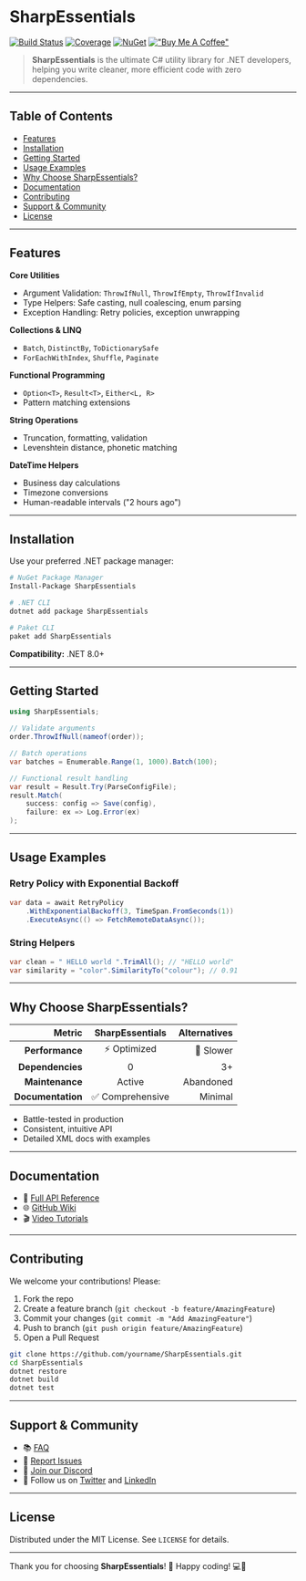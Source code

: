 # SharpEssentials

[![Build Status](https://github.com/SharpNexSolutions/sharpessentials.functions/CI)](https://github.com/SharpNexSolutions/sharpessentials.functions/actions)
[![Coverage](https://github.com/SharpNexSolutions/sharpessentials.functions)](https://github.com/SharpNexSolutions/sharpessentials.functions)
[![NuGet](https://img.shields.io/nuget/v/SharpEssentials)](https://www.nuget.org/packages/SharpEssentials)
[!["Buy Me A Coffee"](https://www.buymeacoffee.com/assets/img/custom_images/orange_img.png)](https://go.avbc.me/i9HwDKlQ)

> **SharpEssentials** is the ultimate C# utility library for .NET developers, helping you write cleaner, more efficient code with zero dependencies.

---

## Table of Contents
- [Features](#features)
- [Installation](#installation)
- [Getting Started](#getting-started)
- [Usage Examples](#usage-examples)
- [Why Choose SharpEssentials?](#why-choose-sharpessentials)
- [Documentation](#documentation)
- [Contributing](#contributing)
- [Support & Community](#support--community)
- [License](#license)

---

## Features

**Core Utilities**
- Argument Validation: `ThrowIfNull`, `ThrowIfEmpty`, `ThrowIfInvalid`
- Type Helpers: Safe casting, null coalescing, enum parsing
- Exception Handling: Retry policies, exception unwrapping

**Collections & LINQ**
- `Batch`, `DistinctBy`, `ToDictionarySafe`
- `ForEachWithIndex`, `Shuffle`, `Paginate`

**Functional Programming**
- `Option<T>`, `Result<T>`, `Either<L, R>`
- Pattern matching extensions

**String Operations**
- Truncation, formatting, validation
- Levenshtein distance, phonetic matching

**DateTime Helpers**
- Business day calculations
- Timezone conversions
- Human-readable intervals ("2 hours ago")

---

## Installation

Use your preferred .NET package manager:

```bash
# NuGet Package Manager
Install-Package SharpEssentials

# .NET CLI
dotnet add package SharpEssentials

# Paket CLI
paket add SharpEssentials
```

**Compatibility:** .NET 8.0+

---

## Getting Started

```csharp
using SharpEssentials;

// Validate arguments
order.ThrowIfNull(nameof(order));

// Batch operations
var batches = Enumerable.Range(1, 1000).Batch(100);

// Functional result handling
var result = Result.Try(ParseConfigFile);
result.Match(
    success: config => Save(config),
    failure: ex => Log.Error(ex)
);
```

---

## Usage Examples

### Retry Policy with Exponential Backoff
```csharp
var data = await RetryPolicy
    .WithExponentialBackoff(3, TimeSpan.FromSeconds(1))
    .ExecuteAsync(() => FetchRemoteDataAsync());
```

### String Helpers
```csharp
var clean = " HELLO world ".TrimAll(); // "HELLO world"
var similarity = "color".SimilarityTo("colour"); // 0.91
```

---

## Why Choose SharpEssentials?

| Metric         | SharpEssentials | Alternatives |
|---------------:|:--------------:|-------------:|
| **Performance**| ⚡ Optimized    | 🐢 Slower    |
| **Dependencies**| 0              | 3+           |
| **Maintenance**| Active         | Abandoned    |
| **Documentation**| ✅ Comprehensive| Minimal     |

- Battle-tested in production
- Consistent, intuitive API
- Detailed XML docs with examples

---

## Documentation

- 📖 [Full API Reference](https://github.com/yourname/SharpEssentials/wiki)
- 🌐 [GitHub Wiki](https://github.com/yourname/SharpEssentials/wiki)
- 🎬 [Video Tutorials](https://www.youtube.com/SharpEssentials)

---

## Contributing

We welcome your contributions! Please:

1. Fork the repo
2. Create a feature branch (`git checkout -b feature/AmazingFeature`)
3. Commit your changes (`git commit -m "Add AmazingFeature"`)
4. Push to branch (`git push origin feature/AmazingFeature`)
5. Open a Pull Request

```bash
git clone https://github.com/yourname/SharpEssentials.git
cd SharpEssentials
dotnet restore
dotnet build
dotnet test
```

---

## Support & Community

- 📚 [FAQ](https://github.com/yourname/SharpEssentials/wiki/FAQ)
- 🐛 [Report Issues](https://github.com/yourname/SharpEssentials/issues)
- 💬 [Join our Discord](https://discord.gg/SharpEssentials)
- 📢 Follow us on [Twitter](https://twitter.com/SharpEssentials) and [LinkedIn](https://linkedin.com/company/sharpessentials)

---

## License

Distributed under the MIT License. See `LICENSE` for details.

---

Thank you for choosing **SharpEssentials**! 🎉
Happy coding! 💻🚀
